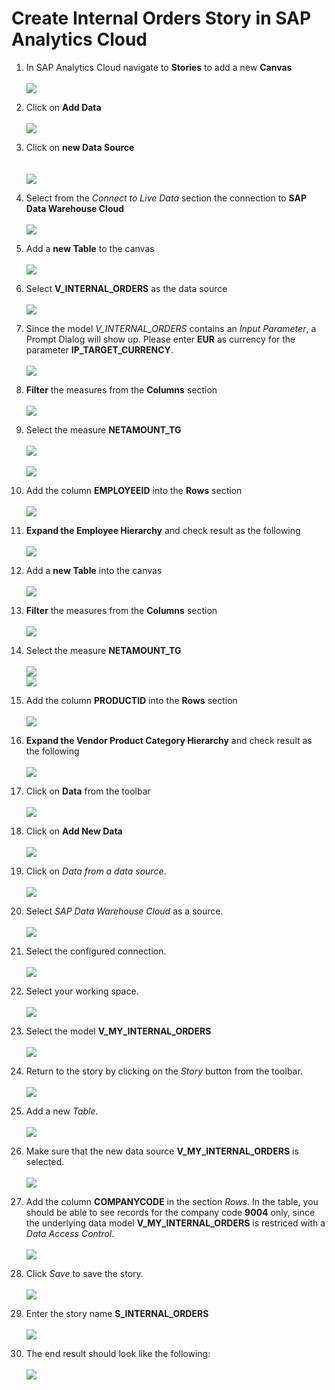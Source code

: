# Create Internal Orders Story in SAP Analytics Cloud

1. In SAP Analytics Cloud navigate to **Stories** to add a new **Canvas**
  <br><br>![](../images/internal_orders_story_01.png)
2. Click on **Add Data**
  <br><br>![](../images/internal_orders_story_02.png)
3. Click on **new Data Source**  
  <br><br>![](../images/internal_orders_story_03.png)
4. Select from the _Connect to Live Data_ section the connection to **SAP Data Warehouse Cloud**
  <br><br>![](../images/internal_orders_story_04.png)

5. Add a **new Table** to the canvas
  <br><br>![](../images/internal_orders_story_05.png)
  
6. Select **V_INTERNAL_ORDERS** as the data source
  <br><br>![](../images/internal_orders_story_06.png)
  
7. Since the model _V_INTERNAL_ORDERS_ contains an _Input Parameter_, a Prompt Dialog will show up. Please enter **EUR** as currency for the parameter **IP_TARGET_CURRENCY**.
  <br><br>![](../images/internal_orders_story_07.png)

8. **Filter** the measures from the **Columns** section 
  <br><br>![](../images/internal_orders_story_08.png)

9. Select the measure **NETAMOUNT_TG** 
  <br><br>![](../images/internal_orders_story_09.png)
  <br><br>![](../images/internal_orders_story_09b.png)

10. Add the column **EMPLOYEEID** into the **Rows** section
  <br><br>![](../images/internal_orders_story_10.png)

11. **Expand the Employee Hierarchy** and check result as the following
  <br><br>![](../images/internal_orders_story_13.png)
  
12. Add a **new Table** into the canvas
  <br><br>![](../images/internal_orders_story_14.png)
  

13. **Filter** the measures from the **Columns** section 
  <br><br>![](../images/internal_orders_story_15.png)
  
14. Select the measure **NETAMOUNT_TG** 
  <br><br>![](../images/internal_orders_story_16.png)
  <br>![](../images/internal_orders_story_16b.png)

15. Add the column **PRODUCTID** into the **Rows** section
  <br><br>![](../images/internal_orders_story_17.png)

16. **Expand the Vendor Product Category Hierarchy** and check result as the following
  <br><br>![](../images/internal_orders_story_18.png)

16. Click on **Data** from the toolbar
  <br><br>![](../images/internal_orders_story_19.png)

17. Click on **Add New Data**
  <br><br>![](../images/internal_orders_story_20.png)

17. Click on _Data from a data source_.
  <br><br>![](../images/internal_orders_story_21.png)

18. Select _SAP Data Warehouse Cloud_ as a source.
  <br><br>![](../images/internal_orders_story_22.png)

19. Select the configured connection.
  <br><br>![](../images/internal_orders_story_23.png)

20. Select your working space.
  <br><br>![](../images/internal_orders_story_24.png)
  
21. Select the model **V_MY_INTERNAL_ORDERS**
  <br><br>![](../images/internal_orders_story_25.png)
  
22. Return to the story by clicking on the _Story_ button from the toolbar.
  <br><br>![](../images/internal_orders_story_26.png)
  
23. Add a new _Table_.
  <br><br>![](../images/internal_orders_story_27.png)

24. Make sure that the new data source **V_MY_INTERNAL_ORDERS** is selected.
  <br><br>![](../images/internal_orders_story_28.png)

25. Add the column **COMPANYCODE** in the section _Rows_.
  In the table, you should be able to see records for the company code **9004** only, since the underlying data model **V_MY_INTERNAL_ORDERS** is restriced with a _Data Access Control_.
  <br><br>![](../images/internal_orders_story_29.png)

26. Click _Save_ to save the story.
  <br><br>![](../images/internal_orders_story_30.png)

27. Enter the story name **S_INTERNAL_ORDERS**
  <br><br>![](../images/internal_orders_story_31.png)

28. The end result should look like the following:
  <br><br>![](../images/internal_orders_story_32.png)
